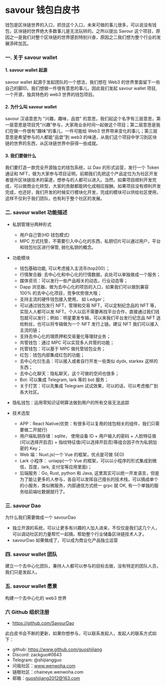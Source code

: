 # savour 钱包白皮书


钱包是区块链世界的入口，抓住这个入口，未来可做的事儿很多，可以说没有钱包，区块链的世界绝大多数事儿是无法玩转的。之所以提出 Savour 这个项目，原因之一是我们对整个区块链的世界感到特别兴奋，原因之二我们想为整个行业的发展添砖加瓦。

### 一. 关于 savour wallet

#### 1.  savour wallet 起源

savour wallet 起源于发起团队的一个想法，我们想在 Web3 的世界里面留下一些自己的脚印。我们想做一件很有意思的事儿，因此我们发起 savour wallet 项目, 一个开源，独具特色的 web3 世界的钱包项目。

#### 2. 为什么叫 savour wallet

savour 汉语意思为 "兴趣，趣味，品尝" 的意思，我们起这个名字有三层意思，第一层意思是项目凭“兴趣”参与，大家用业余时间一起做这个项目；第二层意思是我们在做一件很有“趣味”的事儿，一件可能给 Web3 世界带来变化的事儿；第三层意思是希望参与的人都能“品尝”到 web3 的味道，从我们这个项目中学习到区块链的世界的东西，从区块链世界中获得一些成就。

#### 3. 我们要做什么

我们要打造一款完全开源独立的钱包系统，以 Dao 的形式运营，发行一个 Token 通证和 NFT，做为大家参与项目证明，前期我们先把这个产品定位为为社区开发者提升区块链技术的渠道，想参与的人都可以进入。当然，如果项目顺利开发完成，可以做商业化转型，大家的贡献都能转化成相应报酬。如果项目没有顺利开发完成，也还好，我们开发的时候实行模块化开发，完成的模块可以供给社区使用，这样不仅利于我们团队，也有利于整个社区的发展。

### 二. savour wallet 功能描述

- 私钥管理分两种形式
  - 用户自己管(HD 钱包模式)
  -  MPC 方式托管，不需要引入中心化的东西，私钥切片可以通过用户，平台和钱包社区进行保管, 弱化私钥的概念。
- 功能模块
  - 钱包基础功能, 可以考虑接入主流币(top200）；
  - 行情聚合器: 去中心化和中心化的行情数据，此处可以单独做成一个服务；
  - 媒体资讯：可以发行一些产品相关的动态，行业动态等；
  - Dapp 浏览器，做为去中心化的项目的入口，如果我们可以做到兼容 100% 的去中心化项目，竞争优势很大哦；
  - 支持主流的硬件钱包接入使用， 如 Ledger；
  - 可以通过钱包发行 NFT，管理和交易 NFT，可以定制纪念品的 NFT 等，实现人人都可以发 NFT。个人以后不需要再找平台合作，直接通过我们钱包就可以发行；例如：明星要发专辑，可以来我们平台发行纪念品 NFT 送给粉丝，也可以将专辑做为一个 NFT 发行上链。建议 NFT 我们可以接入主流的链；
  - 支持去中心化的理质押和交易量化等理财业务；
  - 共管钱包：通过 MPC 可以实现多人共管的功能；
  - 托管钱包：可以基于 MPC 做托管钱包业务；
  - 红包：钱包内部集成红包的功能；
  - 去中心化衍生品：可以接入或者自行开发一些类似 dydx, starkex 这样的东西；
  - 去中心化聊天：隐私聊天，这个可做的空间也很多；
  - Bot: 可以集成 Telegram, lark 等的 bot 服务；
  - 关于打赏：可以先集成 Telegram 试试效果，可以的话，可以考虑推广到各大社区。
 
 - 隐私钱包：运用零知识证明算法做到用户的所有交易无法追踪

- 技术选型
  - APP：React Native(优势：有很多可以复用的钱包相关的组件，我们只需要做二开就行)
  - 用户端私钥存储：sqlite， 使用设备 ID + 用户输入的密码 + 人脸特征值(可以选择开启否) + 指纹特征值(可以选择开启否)等组合因子作为私钥加密的 Key；
  - Web 端：Nuxt.js(一个 Vue 的框架，优点是可做 SEO)
  - Lark 小程序： uniapp(一个 Vue 的框架，可以以小程序的形式集成到微信，百度，lark, 支付宝等应用里面)；
  - 后端服务：Go, Rust, python 和 Java, 这里其实可以统一开发语言，但是为了能让更多的人参与，各自可以发挥自己擅长的技术栈，可以搞成单个的小服务，类似微服务，内部通信方式统一 grpc 就  OK, 有一个单独的服务给前端吐数据就行了。

### 三. savour Dao

为什么我们需要做成一个 savourDao
- 独立开源的系统，可以让更多有兴趣的人加入进来，不仅仅是我们这几个人，可以调动社区的力量帮忙一起搞，帮助整个行业储备区块链技术人才。
- savourDao 如果做成了，可以成为商业化产品独立运营

### 四. savour wallet 团队

建立一个去中心化团队，秉持人人都可以参与的目标去做，没有特定的团队人员，我们只是发起人。

### 五. savour wallet 愿景

构建一个去中心化的 web3 世界

### 六 Github 组织注册

- https://github.com/SavourDao

此白皮书会不断的更新，如果你想参与，可以联系发起人，发起人的联系方式如下：

- github: https://www.github.com/guoshijiang
- Discord: zackguo#0843
- Telegram: @shijiangguo
- 问我社区：www.wenwoha.com
- 链眼社区：chaineye.wenwoha.com
- 邮箱：guoshijiang2012@163.com



